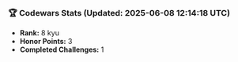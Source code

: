 ### 🏆 Codewars Stats (Updated: 2025-06-08 12:14:18 UTC)

- **Rank:** 8 kyu
- **Honor Points:** 3
- **Completed Challenges:** 1
